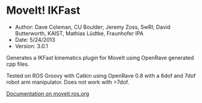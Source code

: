MoveIt! IKFast
==========
* Author: Dave Coleman, CU Boulder; Jeremy Zoss, SwRI; David Butterworth, KAIST, Mathias Lüdtke, Fraunhofer IPA
* Date: 5/24/2013
* Version: 3.0.1

Generates a IKFast kinematics plugin for MoveIt using OpenRave generated cpp files. 
 
Tested on ROS Groovy with Catkin using OpenRave 0.8 with a 6dof and 7dof robot arm manipulator. Does not work with >7dof. 

[Documentation on moveit.ros.org](http://moveit.ros.org/wiki/index.php/Groovy/Kinematics/IKFast)

